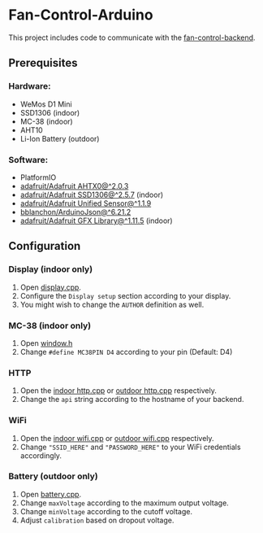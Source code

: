 # Fan-Control-Arduino

This project includes code to communicate with the [fan-control-backend](https://github.com/U1F984/fan-control-backend).

## Prerequisites

### Hardware:
- WeMos D1 Mini
- SSD1306 (indoor)
- MC-38 (indoor)
- AHT10
- Li-Ion Battery (outdoor)

### Software:
- PlatformIO
- [adafruit/Adafruit AHTX0@^2.0.3](https://github.com/adafruit/Adafruit_AHTX0)
- [adafruit/Adafruit SSD1306@^2.5.7](https://github.com/adafruit/Adafruit_SSD1306) (indoor)
- [adafruit/Adafruit Unified Sensor@^1.1.9](https://github.com/adafruit/Adafruit_Sensor)
- [bblanchon/ArduinoJson@^6.21.2](https://github.com/bblanchon/ArduinoJson)
- [adafruit/Adafruit GFX Library@^1.11.5](https://github.com/adafruit/Adafruit-GFX-Library) (indoor)


## Configuration

### Display (indoor only)

1. Open [display.cpp](/indoor/src/display.cpp).
2. Configure the `Display setup` section according to your display.
3. You might wish to change the `AUTHOR` definition as well.

### MC-38 (indoor only)

1. Open [window.h](/indoor/src/window.h)
2. Change `#define MC38PIN D4` according to your pin (Default: D4)

### HTTP

1. Open the [indoor http.cpp](/indoor/src/http.cpp) or [outdoor http.cpp](/outdoor/src/http.cpp) respectively.
2. Change the `api` string according to the hostname of your backend.

### WiFi
1. Open the [indoor wifi.cpp](/indoor/src/wifi.cpp) or [outdoor wifi.cpp](/outdoor/src/wifi.cpp) respectively.
2. Change `"SSID_HERE"` and `"PASSWORD_HERE"` to your WiFi credentials accordingly.

### Battery (outdoor only)
1. Open [battery.cpp](/outdoor/src/battery.cpp).
2. Change `maxVoltage` according to the maximum output voltage.
3. Change `minVoltage` according to the cutoff voltage.
4. Adjust `calibration` based on dropout voltage.